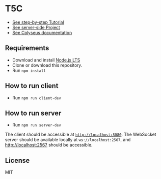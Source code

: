 # T5C

- [See step-by-step Tutorial](https://doc.babylonjs.com/guidedLearning/multiplayer/Colyseus)
- [See server-side Project](https://github.com/colyseus/tutorial-babylonjs-server)
- [See Colyseus documentation](https://docs.colyseus.io/)

## Requirements
- Download and install [Node.js LTS](https://nodejs.org/en/download/)
- Clone or download this repository.
- Run `npm install`

## How to run client
- Run `npm run client-dev`

## How to run server
- Run `npm run server-dev`

The client should be accessible at [`http://localhost:8080`](http://localhost:8080).
The WebSocket server should be available locally at `ws://localhost:2567`, and [http://localhost:2567](http://localhost:2567) should be accessible.

## License

MIT
